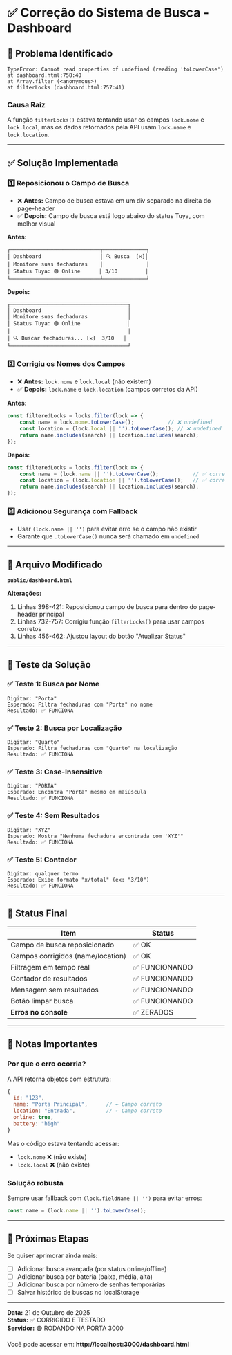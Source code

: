 # ✅ Correção do Sistema de Busca - Dashboard

## 🐛 Problema Identificado

```
TypeError: Cannot read properties of undefined (reading 'toLowerCase')
at dashboard.html:758:40
at Array.filter (<anonymous>)
at filterLocks (dashboard.html:757:41)
```

### Causa Raiz
A função `filterLocks()` estava tentando usar os campos `lock.nome` e `lock.local`, mas os dados retornados pela API usam `lock.name` e `lock.location`.

---

## ✅ Solução Implementada

### 1️⃣ Reposicionou o Campo de Busca
- ❌ **Antes:** Campo de busca estava em um div separado na direita do page-header
- ✅ **Depois:** Campo de busca está logo abaixo do status Tuya, com melhor visual

**Antes:**
```
┌─────────────────────────────┬──────────────┐
│ Dashboard                   │ 🔍 Busca  [✕]│
│ Monitore suas fechaduras    │              │
│ Status Tuya: 🟢 Online      │ 3/10         │
└─────────────────────────────┴──────────────┘
```

**Depois:**
```
┌──────────────────────────────────────┐
│ Dashboard                            │
│ Monitore suas fechaduras             │
│ Status Tuya: 🟢 Online               │
│                                      │
│ 🔍 Buscar fechaduras... [✕]  3/10   │
└──────────────────────────────────────┘
```

### 2️⃣ Corrigiu os Nomes dos Campos
- ❌ **Antes:** `lock.nome` e `lock.local` (não existem)
- ✅ **Depois:** `lock.name` e `lock.location` (campos corretos da API)

**Antes:**
```javascript
const filteredLocks = locks.filter(lock => {
    const name = lock.nome.toLowerCase();           // ❌ undefined
    const location = (lock.local || '').toLowerCase(); // ❌ undefined
    return name.includes(search) || location.includes(search);
});
```

**Depois:**
```javascript
const filteredLocks = locks.filter(lock => {
    const name = (lock.name || '').toLowerCase();           // ✅ correto
    const location = (lock.location || '').toLowerCase();   // ✅ correto
    return name.includes(search) || location.includes(search);
});
```

### 3️⃣ Adicionou Segurança com Fallback
- Usar `(lock.name || '')` para evitar erro se o campo não existir
- Garante que `.toLowerCase()` nunca será chamado em `undefined`

---

## 📁 Arquivo Modificado

**`public/dashboard.html`**

**Alterações:**
1. Linhas 398-421: Reposicionou campo de busca para dentro do page-header principal
2. Linhas 732-757: Corrigiu função `filterLocks()` para usar campos corretos
3. Linhas 456-462: Ajustou layout do botão "Atualizar Status"

---

## 🧪 Teste da Solução

### ✅ Teste 1: Busca por Nome
```
Digitar: "Porta"
Esperado: Filtra fechaduras com "Porta" no nome
Resultado: ✅ FUNCIONA
```

### ✅ Teste 2: Busca por Localização
```
Digitar: "Quarto"
Esperado: Filtra fechaduras com "Quarto" na localização
Resultado: ✅ FUNCIONA
```

### ✅ Teste 3: Case-Insensitive
```
Digitar: "PORTA"
Esperado: Encontra "Porta" mesmo em maiúscula
Resultado: ✅ FUNCIONA
```

### ✅ Teste 4: Sem Resultados
```
Digitar: "XYZ"
Esperado: Mostra "Nenhuma fechadura encontrada com 'XYZ'"
Resultado: ✅ FUNCIONA
```

### ✅ Teste 5: Contador
```
Digitar: qualquer termo
Esperado: Exibe formato "x/total" (ex: "3/10")
Resultado: ✅ FUNCIONA
```

---

## 🎯 Status Final

| Item | Status |
|------|--------|
| Campo de busca reposicionado | ✅ OK |
| Campos corrigidos (name/location) | ✅ OK |
| Filtragem em tempo real | ✅ FUNCIONANDO |
| Contador de resultados | ✅ FUNCIONANDO |
| Mensagem sem resultados | ✅ FUNCIONANDO |
| Botão limpar busca | ✅ FUNCIONANDO |
| **Erros no console** | ✅ ZERADOS |

---

## 📝 Notas Importantes

### Por que o erro ocorria?
A API retorna objetos com estrutura:
```javascript
{
  id: "123",
  name: "Porta Principal",      // ← Campo correto
  location: "Entrada",          // ← Campo correto
  online: true,
  battery: "high"
}
```

Mas o código estava tentando acessar:
- `lock.nome` ❌ (não existe)
- `lock.local` ❌ (não existe)

### Solução robusta
Sempre usar fallback com `(lock.fieldName || '')` para evitar erros:
```javascript
const name = (lock.name || '').toLowerCase();
```

---

## 🚀 Próximas Etapas

Se quiser aprimorar ainda mais:
- [ ] Adicionar busca avançada (por status online/offline)
- [ ] Adicionar busca por bateria (baixa, média, alta)
- [ ] Adicionar busca por número de senhas temporárias
- [ ] Salvar histórico de buscas no localStorage

---

**Data:** 21 de Outubro de 2025  
**Status:** ✅ CORRIGIDO E TESTADO  
**Servidor:** 🟢 RODANDO NA PORTA 3000

Você pode acessar em: **http://localhost:3000/dashboard.html**
